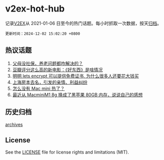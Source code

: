 # v2ex-hot-hub

 记录[V2EX](https://www.v2ex.com/)从 2021-01-06 日至今的热门话题。每小时抓取一次数据，按天[归档](archives)。

`更新时间：2024-12-02 15:02:20 +0800`

## 热议话题

1. [父母没社保，养老问题都咋解决的？](https://www.v2ex.com/t/1094208)
1. [豆瓣评分这么高的新电影：《好东西》是啥情况](https://www.v2ex.com/t/1094151)
1. [明明 lets encrypt 可以提供免费证书, 为什么很多人还要花大钱买](https://www.v2ex.com/t/1094129)
1. [上海房本去名，引发的亲情、利益纠纷](https://www.v2ex.com/t/1094261)
1. [怎么没有 Mac mini 热了？](https://www.v2ex.com/t/1094280)
1. [最近从 MacminiM1 8g 换成了黑苹果 80GB 内存，说说自己的感想](https://www.v2ex.com/t/1094099)

## 历史归档

[archives](archives)

## License

See the [LICENSE](LICENSE) file for license rights and limitations (MIT).
